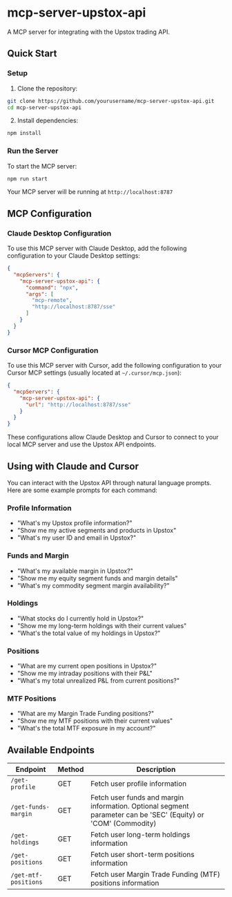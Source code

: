# mcp-server-upstox-api

A MCP server for integrating with the Upstox trading API.

## Quick Start

### Setup

1. Clone the repository:
```bash
git clone https://github.com/yourusername/mcp-server-upstox-api.git
cd mcp-server-upstox-api
```

2. Install dependencies:
```bash
npm install
```

### Run the Server

To start the MCP server:
```bash
npm run start
```

Your MCP server will be running at `http://localhost:8787`

## MCP Configuration

### Claude Desktop Configuration

To use this MCP server with Claude Desktop, add the following configuration to your Claude Desktop settings:

```json
{
  "mcpServers": {
    "mcp-server-upstox-api": {
      "command": "npx",
      "args": [
        "mcp-remote",
        "http://localhost:8787/sse"
      ]
    }
  }
}
```

### Cursor MCP Configuration

To use this MCP server with Cursor, add the following configuration to your Cursor MCP settings (usually located at `~/.cursor/mcp.json`):

```json
{
  "mcpServers": {
    "mcp-server-upstox-api": {
      "url": "http://localhost:8787/sse"
    }
  }
}
```

These configurations allow Claude Desktop and Cursor to connect to your local MCP server and use the Upstox API endpoints.

## Using with Claude and Cursor

You can interact with the Upstox API through natural language prompts. Here are some example prompts for each command:

### Profile Information
- "What's my Upstox profile information?"
- "Show me my active segments and products in Upstox"
- "What's my user ID and email in Upstox?"

### Funds and Margin
- "What's my available margin in Upstox?"
- "Show me my equity segment funds and margin details"
- "What's my commodity segment margin availability?"

### Holdings
- "What stocks do I currently hold in Upstox?"
- "Show me my long-term holdings with their current values"
- "What's the total value of my holdings in Upstox?"

### Positions
- "What are my current open positions in Upstox?"
- "Show me my intraday positions with their P&L"
- "What's my total unrealized P&L from current positions?"

### MTF Positions
- "What are my Margin Trade Funding positions?"
- "Show me my MTF positions with their current values"
- "What's the total MTF exposure in my account?"

## Available Endpoints

| Endpoint | Method | Description |
|----------|--------|-------------|
| `/get-profile` | GET | Fetch user profile information |
| `/get-funds-margin` | GET | Fetch user funds and margin information. Optional segment parameter can be 'SEC' (Equity) or 'COM' (Commodity) |
| `/get-holdings` | GET | Fetch user long-term holdings information |
| `/get-positions` | GET | Fetch user short-term positions information |
| `/get-mtf-positions` | GET | Fetch user Margin Trade Funding (MTF) positions information |


